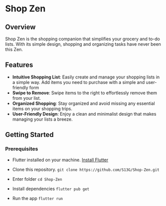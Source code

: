 # Shop Zen

## Overview

Shop Zen is the shopping companion that simplifies your grocery and to-do lists. With its simple design, shopping and organizing tasks have never been this Zen.

## Features

- **Intuitive Shopping List**: Easily create and manage your shopping lists in a simple way. Add items you need to purchase with a simple and user-friendly form
- **Swipe to Remove**: Swipe items to the right to effortlessly remove them from your list.
- **Organized Shopping**: Stay organized and avoid missing any essential items on your shopping trips.
- **User-Friendly Design**: Enjoy a clean and minimalist design that makes managing your lists a breeze.

## Getting Started

### Prerequisites

- Flutter installed on your machine. [Install Flutter](https://flutter.dev/docs/get-started/install)

- Clone this repository.
  `git clone https://github.com/S13G/Shop-Zen.git`

- Enter folder
  `cd Shop-Zen`

- Install dependencies
  `flutter pub get`

- Run the app
  `flutter run`